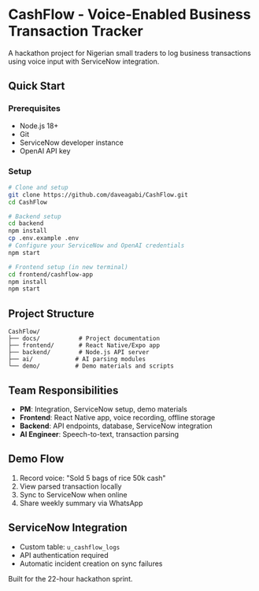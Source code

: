 # CashFlow - Voice-Enabled Business Transaction Tracker

A hackathon project for Nigerian small traders to log business transactions using voice input with ServiceNow integration.

## Quick Start

### Prerequisites
- Node.js 18+
- Git
- ServiceNow developer instance
- OpenAI API key

### Setup
```bash
# Clone and setup
git clone https://github.com/daveagabi/CashFlow.git
cd CashFlow

# Backend setup
cd backend
npm install
cp .env.example .env
# Configure your ServiceNow and OpenAI credentials
npm start

# Frontend setup (in new terminal)
cd frontend/cashflow-app
npm install
npm start
```

## Project Structure
```
CashFlow/
├── docs/           # Project documentation
├── frontend/       # React Native/Expo app
├── backend/        # Node.js API server
├── ai/            # AI parsing modules
└── demo/          # Demo materials and scripts
```

## Team Responsibilities
- **PM**: Integration, ServiceNow setup, demo materials
- **Frontend**: React Native app, voice recording, offline storage
- **Backend**: API endpoints, database, ServiceNow integration
- **AI Engineer**: Speech-to-text, transaction parsing

## Demo Flow
1. Record voice: "Sold 5 bags of rice 50k cash"
2. View parsed transaction locally
3. Sync to ServiceNow when online
4. Share weekly summary via WhatsApp

## ServiceNow Integration
- Custom table: `u_cashflow_logs`
- API authentication required
- Automatic incident creation on sync failures

Built for the 22-hour hackathon sprint.